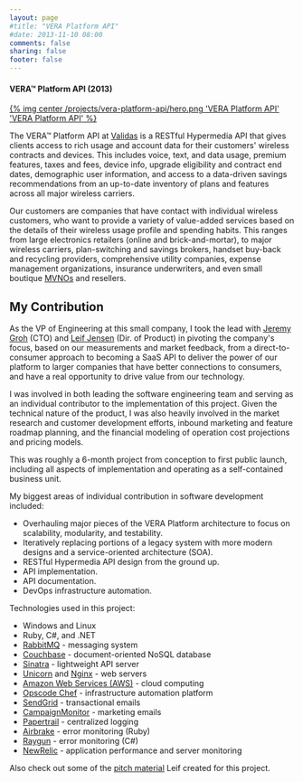 ```yaml
---
layout: page
#title: "VERA Platform API"
#date: 2013-11-10 08:00
comments: false
sharing: false
footer: false
---
```


#### VERA&trade; Platform API (2013)

<a href="http://www.validas.com/" target="_blank">{% img center /projects/vera-platform-api/hero.png 'VERA Platform API' 'VERA Platform API' %}</a>

The VERA&trade; Platform API at [Validas](http://www.validas.com) is a RESTful Hypermedia API that gives clients access to rich usage and account data for their customers' wireless contracts and devices. This includes voice, text, and data usage, premium features, taxes and fees, device info, upgrade eligibility and contract end dates, demographic user information, and access to a data-driven savings recommendations from an up-to-date inventory of plans and features across all major wireless carriers.

Our customers are companies that have contact with individual wireless customers, who want to provide a variety of value-added services based on the details of their wireless usage profile and spending habits. This ranges from large electronics retailers (online and brick-and-mortar), to major wireless carriers, plan-switching and savings brokers, handset buy-back and recycling providers, comprehensive utility companies, expense management organizations, insurance underwriters, and even small boutique [MVNOs](http://en.wikipedia.org/wiki/Mobile_virtual_network_operator) and resellers.

## My Contribution

As the VP of Engineering at this small company, I took the lead with [Jeremy Groh](http://linkedin.com/in/jgroh9) (CTO) and [Leif Jensen](http://www.linkedin.com/in/leifjensen) (Dir. of Product) in pivoting the company's focus, based on our measurements and market feedback, from a direct-to-consumer approach to becoming a SaaS API to deliver the power of our platform to larger companies that have better connections to consumers, and have a real opportunity to drive value from our technology.

I was involved in both leading the software engineering team and serving as an individual contributor to the implementation of this project. Given the technical nature of the product, I was also heavily involved in the market research and customer development efforts, inbound marketing and feature roadmap planning, and the financial modeling of operation cost projections and pricing models.

This was roughly a 6-month project from conception to first public launch, including all aspects of implementation and operating as a self-contained business unit.

My biggest areas of individual contribution in software development included:

  * Overhauling major pieces of the VERA Platform architecture to focus on scalability, modularity, and testability.
  * Iteratively replacing portions of a legacy system with more modern designs and a service-oriented architecture (SOA).
  * RESTful Hypermedia API design from the ground up.
  * API implementation.
  * API documentation.
  * DevOps infrastructure automation.

Technologies used in this project:

  * Windows and Linux
  * Ruby, C#, and .NET
  * [RabbitMQ](http://www.rabbitmq.com/) - messaging system
  * [Couchbase](http://www.couchbase.com/) - document-oriented NoSQL database
  * [Sinatra](http://www.sinatrarb.com/) - lightweight API server
  * [Unicorn](http://unicorn.bogomips.org/) and [Nginx](http://wiki.nginx.org/Main) - web servers
  * [Amazon Web Services (AWS)](http://aws.amazon.com/) - cloud computing
  * [Opscode Chef](http://www.opscode.com/) - infrastructure automation platform
  * [SendGrid](http://sendgrid.com/) - transactional emails
  * [CampaignMonitor](http://www.campaignmonitor.com/) - marketing emails
  * [Papertrail](https://papertrailapp.com/) - centralized logging
  * [Airbrake](http://airbrake.io/) - error monitoring (Ruby)
  * [Raygun](http://raygun.io/) - error monitoring (C#)
  * [NewRelic](http://newrelic.com/) - application performance and server monitoring

Also check out some of the [pitch material](http://www.behance.net/gallery/VERA-Wireless-Plan-Recommendations/11394549) Leif created for this project.
